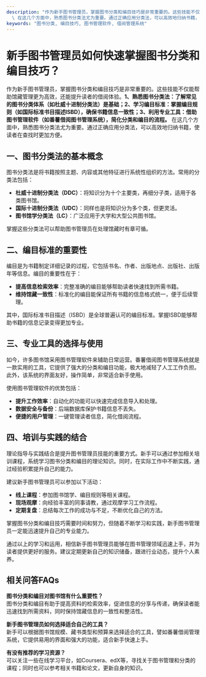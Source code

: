 ```yaml
---
description: "作为新手图书管理员，掌握图书分类和编目技巧是非常重要的。这些技能不仅能帮助馆藏管理更为高效，还能提升读者的借阅体验。**1、熟悉图书分类法：了解常见的图书分类体系（如杜威十进制分类法）是基础；2、学习编目标准：掌握编目规则（如国际标准书目描述ISBD），确保书籍信息一致性；3、利用专业工具：借助图书管理软件（如番薯借阅图书管理系统），简化分类和编目的流程。**\
  \ 在这几个方面中，熟悉图书分类法尤为重要。通过正确应用分类法，可以高效地归纳书籍，使读者在查找时更加方便。"
keywords: "图书分类, 编目技巧, 图书管理软件, 借阅管理系统"
---
```

# 新手图书管理员如何快速掌握图书分类和编目技巧？

作为新手图书管理员，掌握图书分类和编目技巧是非常重要的。这些技能不仅能帮助馆藏管理更为高效，还能提升读者的借阅体验。**1、熟悉图书分类法：了解常见的图书分类体系（如杜威十进制分类法）是基础；2、学习编目标准：掌握编目规则（如国际标准书目描述ISBD），确保书籍信息一致性；3、利用专业工具：借助图书管理软件（如番薯借阅图书管理系统），简化分类和编目的流程。** 在这几个方面中，熟悉图书分类法尤为重要。通过正确应用分类法，可以高效地归纳书籍，使读者在查找时更加方便。

## 一、图书分类法的基本概念

图书分类法是将书籍按照主题、内容或其他特征进行系统性组织的方法。常用的分类法包括：

- **杜威十进制分类法（DDC）**：将知识分为十个主要类，再细分子类，适用于各类图书馆。
- **国际十进制分类法（UDC）**：同样也是将知识分为多个类，但更灵活。
- **图书馆学分类法（LC）**：广泛应用于大学和大型公共图书馆。

掌握这些分类法可以帮助图书管理员在处理馆藏时有章可循。

## 二、编目标准的重要性

编目是为书籍制定详细记录的过程，它包括书名、作者、出版地点、出版社、出版年等信息。编目的重要性在于：

- **提高信息检索效率**：完整准确的编目能够帮助读者快速找到所需书籍。
- **维持馆藏一致性**：标准化的编目能保证所有书籍的信息格式统一，便于后续管理。

其中，国际标准书目描述（ISBD）是全球普遍认可的编目标准。掌握ISBD能够帮助书籍的信息记录变得更加专业。

## 三、专业工具的选择与使用

如今，许多图书馆采用图书管理软件来辅助日常运营。番薯借阅图书管理系统就是一款实用的工具，它提供了强大的分类和编目功能，极大地减轻了人工工作负担。此外，该系统的界面友好，操作简单，非常适合新手使用。

使用图书管理软件的优势包括：

- **提升工作效率**：自动化的功能可以快速完成信息导入和处理。
- **数据安全与备份**：后端数据库保护书籍信息不丢失。
- **便捷的用户管理**：一键管理读者信息，简化借阅流程。

## 四、培训与实践的结合

理论指导与实践结合是提升图书管理员技能的重要方式。新手可以通过参加相关培训课程，系统学习图书分类和编目的理论知识。同时，在实际工作中不断实践，通过经验积累提升自己的能力。

建议新手图书管理员可以参加以下活动：

- **线上课程**：参加图书馆学、编目规则等相关课程。
- **现场观摩**：向经验丰富的同事请教，通过观摩学习工作流程。
- **定期复盘**：总结每次工作的成功与不足，不断优化自己的方法。

掌握图书分类和编目技巧需要时间和努力，但随着不断学习和实践，新手图书管理员一定能迅速提升自己的专业能力。

通过以上的学习和运用，相信新手图书管理员能够在图书管理领域迅速上手，并为读者提供更好的服务。建议定期更新自己的知识储备，跟进行业动态，提升个人素养。

## 相关问答FAQs

**图书分类和编目对图书馆有什么重要性？**  
图书分类和编目有助于提高资料的检索效率，促进信息的分享与传递，确保读者能迅速找到所需资料，同时保持馆藏信息的一致性和整洁性。

**新手图书管理员如何选择适合自己的工具？**  
新手可以根据图书馆规模、藏书类型和预算来选择适合的工具，譬如番薯借阅管理系统，它提供易用的界面和强大的功能，适合新手快速上手。

**有没有推荐的学习资源？**  
可以关注一些在线学习平台，如Coursera、edX等，寻找关于图书管理和分类的课程；同时也可以参考相关书籍和论文，更新自身的知识。
